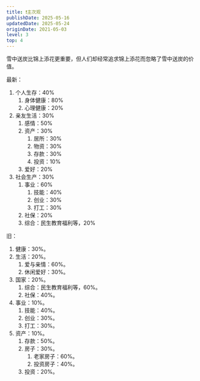```yaml
---
title: ❗️主次观
publishDate: 2025-05-16
updatedDate: 2025-05-24
originDate: 2021-05-03
level: 3
top: 4
---
```


雪中送炭比锦上添花更重要，但人们却经常追求锦上添花而忽略了雪中送炭的价值。


最新：

1. 个人生存：40%
    1. 身体健康：80%
    2. 心理健康：20%
2. 亲友生活：30%
    1. 感情：50%
    2. 资产：30%
        1. 居所：30%
        2. 物资：30%
        3. 存款：30%
        4. 投资：10%
    3. 爱好：20%
3. 社会生产：30%
    1. 事业：60%
        1. 技能：40%
        2. 创业：30%
        3. 打工：30%
    2. 社保：20%
    3. 综合：民生教育福利等，20%

旧：

1. 健康：30%。
2. 生活：20%。
    1. 爱与亲情：60%。
    2. 休闲爱好：30%。
3. 国家：20%。
    1. 综合：民生教育福利等，60%。
    2. 社保：40%。
4. 事业：10%。
    1. 技能：40%。
    2. 创业：30%。
    3. 打工：30%。
5. 资产：10%。
    1. 存款：50%。
    2. 房子：30%。
        1. 老家房子：60%。
        2. 投资房子：40%。
    3. 投资：20%。
